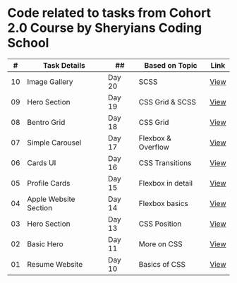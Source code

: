 # Code related to tasks from Cohort 2.0 Course by Sheryians Coding School

| #   | Task Details          | ##     | Based on Topic     | Link                                            |
| --- | --------------------- | ------ | ------------------ | ----------------------------------------------- |
| 10  | Image Gallery         | Day 20 | SCSS               | [View](https://cohort.sagarpalia.com/tasks/10/) |
| 09  | Hero Section          | Day 19 | CSS Grid & SCSS    | [View](https://cohort.sagarpalia.com/tasks/09/) |
| 08  | Bentro Grid           | Day 18 | CSS Grid           | [View](https://cohort.sagarpalia.com/tasks/08/) |
| 07  | Simple Carousel       | Day 17 | Flexbox & Overflow | [View](https://cohort.sagarpalia.com/tasks/07/) |
| 06  | Cards UI              | Day 16 | CSS Transitions    | [View](https://cohort.sagarpalia.com/tasks/06/) |
| 05  | Profile Cards         | Day 15 | Flexbox in detail  | [View](https://cohort.sagarpalia.com/tasks/05/) |
| 04  | Apple Website Section | Day 14 | Flexbox basics     | [View](https://cohort.sagarpalia.com/tasks/04/) |
| 03  | Hero Section          | Day 13 | CSS Position       | [View](https://cohort.sagarpalia.com/tasks/03/) |
| 02  | Basic Hero            | Day 11 | More on CSS        | [View](https://cohort.sagarpalia.com/tasks/02/) |
| 01  | Resume Website        | Day 10 | Basics of CSS      | [View](https://cohort.sagarpalia.com/tasks/01/) |
